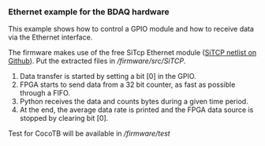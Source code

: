 ### Ethernet example for the BDAQ hardware

This example shows how to control a GPIO module and how to receive data via the Ethernet interface.

The firmware makes use of the free SiTcp Ethernet module ([SiTCP netlist on Github][url1]). Put the extracted files in */firmware/src/SiTCP*.

[url1]: https://github.com/BeeBeansTechnologies/SiTCP_Netlist_for_Kintex7

1. Data transfer is started by setting a bit [0] in the GPIO.
2. FPGA starts to send data from a 32 bit counter, as fast as possible through a FIFO.
3. Python receives the data and counts bytes during a given time period.
4. At the end, the average data rate is printed and the FPGA data source is stopped by clearing bit [0].

Test for CocoTB will be available in */firmware/test*
